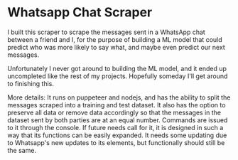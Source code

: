 # Whatsapp Chat Scraper
I built this scraper to scrape the messages sent in a WhatsApp chat between a friend and I, for the purpose of building a ML model that could predict who was more likely to say what, and maybe even predict our next messages.

Unfortunately I never got around to building the ML model, and it ended up uncompleted like the rest of my projects.
Hopefully someday I'll get around to finishing this.

More details:
It runs on puppeteer and nodejs, and has the ability to split the messages scraped into a training and test dataset.
It also has the option to preserve all data or remove data accordingly so that the messages in the dataset sent by both parties are at an equal number.
Commands are issued to it through the console.
If future needs call for it, it is designed in such a way that its functions can be easily expanded. 
It needs some updating due to Whatsapp's new updates to its elements, but functionally should still be the same.
